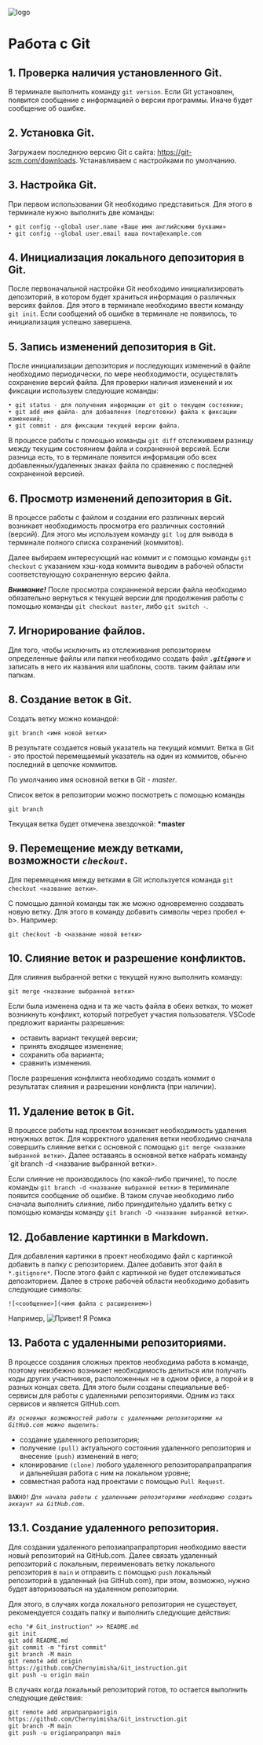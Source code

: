 ![logo](Git-Logo-2Color.png)

# Работа с Git

## 1. Проверка наличия установленного Git.
В терминале выполнить команду `git version`.
Если Git установлен, появится сообщение с информацией о версии программы.
Иначе будет сообщение об ошибке.

## 2. Установка Git.
Загружаем последнюю версию Git с сайта: https://git-scm.com/downloads. Устанавливаем с настройками по умолчанию.

## 3. Настройка Git.
При первом использовании Git необходимо представиться.
Для этого в терминале нужно выполнить две команды:
```
• git config --global user.name «Ваше имя английскими буквами»
• git config --global user.email ваша почта@example.com
```

## 4. Инициализация локального депозитория в Git.
После первоначальной настройки Git необходимо инициализировать депозиторий, в котором будет храниться информация о различных версиях файлов.
Для этого в терминале необходимо ввести команду `git init`.
Если сообщений об ошибке в терминале не появилось, то инициализация успешно завершена.

## 5. Запись изменений депозитория в Git.
После инициализации депозитория и последующих изменений в файле необходимо периодически, по мере необходимости, осуществлять сохранение версий файла. Для проверки наличия изменений и их фиксации используем следующие команды:
 
 ```
 • git status - для получения информации от git о текущем состоянии;
• git add имя файла- для добавления (подготовки) файла к фиксации изменений;
• git commit - для фиксации текущей версии файла.
```
В процессе работы с помощью команды `git diff` отслеживаем разницу между текущим состоянием файла и сохраненной версией. Если разница есть, то в терминале появится информация обо всех добавленных/удаленных знаках файла по сравнению с последней сохраненной версией.

## 6. Просмотр изменений депозитория в Git.

В процессе работы с файлом и создании его различных версий возникает необходимость просмотра его различных состояний (версий). Для этого мы используем команду `git log` для вывода в терминале полного списка сохранений (коммитов).

Далее выбираем интересующий нас коммит и с помощью команды `git checkout` с указанием хэш-кода коммита выводим в рабочей области соответствующую сохраненную версию файла.


***Внимание!***
После просмотра сохранненой версии файла необходимо обязательно вернуться к текущей версии для продолжения работы с помощью команды `git checkout master`, либо `git switch -`.

## 7. Игнорирование файлов.

Для того, чтобы исключить из отслеживания репозиторием определенные файлы или папки необходимо создать файл ***`.gitignore`*** и записать в него их названия или шаблоны, соотв. таким файлам или папкам.

## 8. Создание веток в Git.

Создать ветку можно командой:
```
git branch <имя новой ветки>
```
В результате создается новый указатель на текущий коммит.
Ветка в Git - это простой перемещаемый указатель на один из коммитов, обычно последний в цепочке коммитов.

По умолчанию имя основной ветки в Git - *master*.

Список веток в репозитории можно посмотреть с помощью команды
```
git branch
```
Текущая ветка будет отмечена звездочкой: **\*master**

## 9. Перемещение между ветками, возможности *`checkout`*.

Для перемещения между ветками в Git используется команда `git checkout <название ветки>`.

С помощью данной команды так же можно одновременно создавать новую ветку. Для этого в команду добавить символы через пробел <-b>. Например:
```
git checkout -b <название новой ветки>
```

## 10. Слияние веток и разрешение конфликтов.

Для слияния выбранной ветки с текущей нужно выполнить команду:
```
git merge <название выбранной ветки>
```
Если была изменена одна и та же часть файла в обеих ветках, то может возникнуть конфликт, который потребует участия пользователя. VSCode предложит варианты разрешения:

* оставить вариант текущей версии;
* принять входящее изменение;
* сохранить оба варианта;
* сравнить изменения.

После разрешения конфликта необходимо создать коммит о результатах слияния и разрешении конфликта (при наличии).

## 11. Удаление веток в Git.

В процессе работы над проектом возникает необходимость удаления ненужных веток. Для корректного удаления ветки необходимо сначала совершить слияние ветки с основной с помощью `git merge <название выбранной ветки>`. Далее оставаясь в основной ветке набрать команду `git branch -d <название выбранной ветки>.

Если слияние не производилось (по какой-либо причине), то после команды `git branch -d <название выбранной ветки>` в териминале появится сообщение об ошибке. В таком случае необходимо либо сначала выполнить слияние, либо принудительно удалить ветку с помощью команды команду `git branch -D <название выбранной ветки>`.

## 12. Добавление картинки в Markdown.

Для добавления картинки в проект необходимо файл с картинкой добавить в папку с репозиторием. Далее добавить этот файл в `*.gitignore*`. После этого файл с картинкой не будет отслеживаться депозиторием.
Далее в строке рабочей области необходимо добавить следующие символы:
```
![<сообщение>](<имя файла с расширением>)
```
Например,
![Привет! Я Ромка](IMG_2737.jpg)

## 13. Работа с удаленными репозиториями.

В процессе создания сложных пректов необходима работа в команде, поэтому неизбежно возникает необходимость делиться или получать коды других участников, расположенных не в одном офисе, а порой и в разных концах света. Для этого были созданы специальные веб-сервисы для работы с удаленными репозиториями. Одним из такх сервисов и является GitHub.com.

*`Из основных возможностей работы с удаленными репозиториями на GitHub.com можно выделить:`*

- создание удаленного репозитория;
- получение ```(pull)``` актуального состояния удаленного репозитория и внесение ```(push)``` изменений в него;
- клонирование ```(clone)``` любого удаленного репозиторапрапрапрапия и дальнейшая работа с ним на локальном уровне;
- совместная работа над проектами с помощью ```Pull Request```.

`ВАЖНО!` *`Для начала работы с удаленными репозиториями необходимо создать аккаунт на GitHub.com.`*

## 13.1. Создание удаленного репозитория.

Для создании удаленного репозиапрапрапртория необходимо ввести новый репозиторий на GitHub.com. Далее связать удаленный репозиторий с локальным, переименовать ветку локального репозитория в ```main``` и отправить с помощью ```push``` локальный репозиторий в удаленный (на GitHub.com), при этом, возможно, нужно будет авторизоваться на удаленном репозитории.

Для этого, в случаях когда локального репозитория не существует, рекомендуется создать папку и выполнить следующие действия:
```
echo "# Git_instruction" >> README.md
git init
git add README.md
git commit -m "first commit"
git branch -M main                
git remote add origin https://github.com/Chernyimisha/Git_instruction.git
git push -u origin main
```
В случаях когда локальный репозиторий готов, то остается выполнить следующие действия:
```
git remote add апрапрапраorigin https://github.com/Chernyimisha/Git_instruction.git
git branch -M main
git push -u origiапрапрапрn main
```


   




